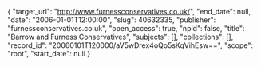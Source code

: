 {
  "target_url": "http://www.furnessconservatives.co.uk/", 
  "end_date": null, 
  "date": "2006-01-01T12:00:00", 
  "slug": 40632335, 
  "publisher": "furnessconservatives.co.uk", 
  "open_access": true, 
  "npld": false, 
  "title": "Barrow and Furness Conservatives", 
  "subjects": [], 
  "collections": [], 
  "record_id": "20060101T120000/aV5wDrex4oQo5sKqVihEsw==", 
  "scope": "root", 
  "start_date": null
}

